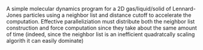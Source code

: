 A simple molecular dynamics program for a 2D gas/liquid/solid of Lennard-Jones particles using a neighbor list and distance cutoff to accelerate the computation.  Effective paralleliziation must distribute both the neighbor list construction and force computation since they take about the same amount of time (indeed, since the neighbor list is an inefficient quadratcally scaling algorith it can easily dominate)

